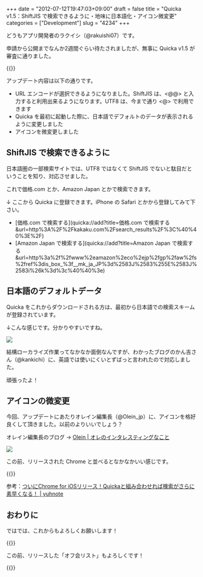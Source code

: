 +++
date = "2012-07-12T19:47:03+09:00"
draft = false
title = "Quicka v1.5：ShiftJIS で検索できるように・地味に日本語化・アイコン微変更"
categories = ["Development"]
slug = "4234"
+++

どうもアプリ開発者のラクイシ（@rakuishi07）です。

申請から公開までなんか2週間ぐらい待たされましたが、無事に Quicka v1.5 が審査に通りました。

{{<app id="511606108" title="Quicka 1.5（￥85）" src="http://a5.mzstatic.com/us/r1000/067/Purple/v4/8b/0f/8d/8b0f8d9e-83f6-3a80-3b09-cea66e385703/mza_3687391537383478282.100x100-75.png">}}

アップデート内容は以下の通りです。

* URL エンコードが選択できるようになりました。ShiftJIS は、<@@> と入力すると利用出来るようになります。UTF8 は、今まで通り <@> で利用できます
* Quicka を最初に起動した際に、日本語でデフォルトのデータが表示されるように変更しました
* アイコンを微変更しました

## ShiftJIS で検索できるように

日本語圏の一部検索サイトでは、UTF8 ではなくて ShiftJIS でないと駄目だということを知り、対応させました。

これで価格.com とか、Amazon Japan とかで検索できます。

↓ ここから Quicka に登録できます。iPhone の Safari とかから登録してみて下さい。

* [価格.com で検索する](quicka://add?title=価格.com で検索する&url=http%3A%2F%2Fkakaku.com%2Fsearch_results%2F%3C%40%40%3E%2F)
* [Amazon Japan で検索する](quicka://add?title=Amazon Japan で検索する&url=http%3a%2f%2fwww%2eamazon%2eco%2ejp%2fgp%2faw%2fs%2fref%3dis_box_%3f__mk_ja_JP%3d%2583J%2583%255E%2583J%2583i%26k%3d%3c%40%40%3e)

## 日本語のデフォルトデータ

Quicka をこれからダウンロードされる方は、最初から日本語での検索スキームが登録されています。

↓こんな感じです。分かりやすいですね。

![](/images/2012/07/4234_1.png)

結構ローカライズ作業ってなかなか面倒なんですが、わかったブログのかん吉さん（@kankichi）に、英語では使いにくいとずばっと言われたので対応しました。

頑張ったよ！

## アイコンの微変更

今回、アップデートにあたりオレイン編集長（@Olein_jp）に、アイコンを格好良くして頂きました。以前のよりいいでしょう？

オレイン編集長のブログ → [Olein | オレのインタレスティングなこと](http://www.olein.net/)

![](/images/2012/07/4234_2.png)

この前、リリースされた Chrome と並べるとなかなかいい感じです。

{{<app id="535886823" title="Chrome 19.0.1084.60（無料）" src="http://a4.mzstatic.com/us/r1000/083/Purple/v4/73/f3/c5/73f3c5b2-e4fe-6d27-78a3-8bfe172ee9fc/owDbNMXqwkLZaQGxTG2Tug-temp-upload.vdxyyzzi.100x100-75.png">}}

参考：[ついにChrome for iOSリリース！Quickaと組み合わせれば検索がさらに素早くなる！ | yuhnote](http://yuhnote.com/2012/06/29/chrome-quicka/)

## おわりに

ではでは、これからもよろしくお願いします！

{{<app id="511606108" title="Quicka 1.5（￥85）" src="http://a5.mzstatic.com/us/r1000/067/Purple/v4/8b/0f/8d/8b0f8d9e-83f6-3a80-3b09-cea66e385703/mza_3687391537383478282.100x100-75.png">}}

この前、リリースした「オフ会リスト」もよろしくです！

{{<app id="533017985" title="オフ会リスト - 参加者管理を簡単に（￥170）" src="http://a5.mzstatic.com/us/r30/Purple/v4/bb/ae/7f/bbae7fe1-2276-94ca-d6f6-73847f002af2/mza_7142949790401148668.100x100-75.png">}}
